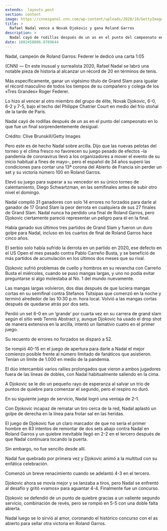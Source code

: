 ```yaml
--- 
extends: _layouts.post 
section: content 
image: https://cnnespanol.cnn.com/wp-content/uploads/2020/10/GettyImages-1279660767-e1602435030875.jpg?quality=100&strip=info 
title: > 
  Rafael Nadal vence a Novak Djokovic y gana Roland Garros 
description: > 
  Nadal cayó de rodillas después de un as en el punto del campeonato en lo que fue un final sorprendentemente desigual.Nadal nunca ha perdido una final de Roland Garros, pero Djokovic ciertamente pareció representar un peligro para él en la final.Había ganado sus últimos tres partidos de Grand Slam y fueron un duro golpe para Nadal, incluso en los cuartos de final de Roland Garros hace cinco años.Djokovic ahora se movía mejor y se lanzaba a tiros, pero Nadal se enfrentó al desafío y gritó «vamos» para aguantar 4-4.Nadal luego se lo sirvió al amor, coronando el histórico concurso con el as abierto para sellar otra victoria en Roland Garros. 
date: 1602458806.8789644 
--- 
```

Nadal, campeón de Roland Garros: Federer le dedicó una carta 1:05

(CNN) — En este inusual y surrealista 2020, Rafael Nadal se labró una notable pieza de historia al alcanzar un récord de 20 en términos de tenis.

Más específicamente, ganar un vigésimo título de Grand Slam para igualar el récord masculino de todos los tiempos de su compañero y colega de los «Tres Grandes» Roger Federer.

Lo hizo al vencer al otro miembro del grupo de élite, Novak Djokovic, 6-0, 6-2 y 7-5, bajo el techo del Philippe Chatrier Court en medio del frío otoñal de la tarde de París.

Nadal cayó de rodillas después de un as en el punto del campeonato en lo que fue un final sorprendentemente desigual.

Crédito: Clive Brunskill/Getty Images

Pero este es de hecho Nadal sobre arcilla. Dijo que las nuevas pelotas del torneo y el clima fresco no favorecen su juego pesado de efectos –la pandemia de coronavirus llevó a los organizadores a mover el evento de su inicio habitual a fines de mayo–, pero el español de 34 años superó las condiciones para contar una 13ª corona del Abierto de Francia sin perder un set y su victoria número 100 en Roland Garros.

Elevó su juego para superar a su vencedor en su único torneo de calentamiento, Diego Schwartzman, en las semifinales antes de subir otro nivel el domingo.

Nadal compiló 31 ganadores con solo 14 errores no forzados para darle al ganador de 17 Grand Slam la peor derrota en cualquiera de sus 27 finales de Grand Slam. Nadal nunca ha perdido una final de Roland Garros, pero Djokovic ciertamente pareció representar un peligro para él en la final.

Había ganado sus últimos tres partidos de Grand Slam y fueron un duro golpe para Nadal, incluso en los cuartos de final de Roland Garros hace cinco años.

El serbio solo había sufrido la derrota en un partido en 2020, ese defecto en el US Open el mes pasado contra Pablo Carreño Busta, y se benefició de más partidos de acumulación en los últimos dos meses que su rival.

Djokovic sufrió problemas de cuello y hombros en su revancha con Carreño Busta el miércoles, cuando se puso mangas largas, y uno no podía evitar preguntarse si algo molestaba al No. 1 del mundo nuevamente.

Las mangas largas volvieron, dos días después de que luciera mangas cortas en su semifinal contra Stefanos Tsitsipas que comenzó en la noche y terminó alrededor de las 10:30 p.m. hora local. Volvió a las mangas cortas después de quedarse atrás por dos sets.

Perdió un set 6-0 en un ‘grande’ por cuarta vez en su carrera de grand slam según el sitio web Tennis Abstract y, aunque Djokovic ha usado el drop shot de manera extensiva en la arcilla, intentó un llamativo cuatro en el primer juego.

Su recuento de errores no forzados se disparó a 52.

Se rompió 40-15 en el juego de apertura para darle a Nadal el mejor comienzo posible frente al número limitado de fanáticos que asistieron. Tenían un límite de 1.000 en medio de la pandemia.

El dúo intercambió varios rallies prolongados que vieron a ambos jugadores fuera de las líneas de dobles, con Nadal habitualmente saliendo en la cima.

A Djokovic se le dio un pequeño rayo de esperanza al salvar un trío de puntos de quiebre para comenzar el segundo, pero el respiro no duró.

En su siguiente juego de servicio, Nadal logró una ventaja de 2-1.

Con Djokovic incapaz de rematar un tiro cerca de la red, Nadal aplastó un golpe de derecha en la línea para frotar sal en las heridas.

El juego de Djokovic fue un claro marcador de que no sería el primer hombre en 83 intentos de remontar de dos sets abajo contra Nadal en Roland Garros y un quiebre inevitable llegó en 2-2 en el tercero después de que Nadal continuara tocando la puerta.

Sin embargo, no fue sencillo desde allí.

Nadal fue quebrado por primera vez y Djokovic animó a la multitud con su enfática celebración.

Comenzó un breve renacimiento cuando se adelantó 4-3 en el tercero.

Djokovic ahora se movía mejor y se lanzaba a tiros, pero Nadal se enfrentó al desafío y gritó «vamos» para aguantar 4-4. Finalmente fue un concurso.

Djokovic se defendió de un punto de quiebre gracias a un valiente segundo servicio, combinación de revés, pero se rompió en 5-5 con una doble falta abierta.

Nadal luego se lo sirvió al amor, coronando el histórico concurso con el as abierto para sellar otra victoria en Roland Garros.